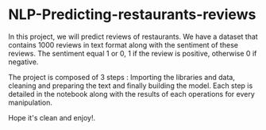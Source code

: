 # NLP-Predicting-restaurants-reviews

In this project, we will predict reviews of restaurants.
We have a dataset that contains 1000 reviews in text format along with the sentiment of these reviews. The sentiment equal 1 or 0, 1 if the review is positive, otherwise 0 if negative.

The project is composed of 3 steps : Importing the libraries and data, cleaning and preparing the text and finally building the model.
Each step is detailed in the notebook along with the results of each operations for every manipulation.

Hope it's clean and enjoy!.
